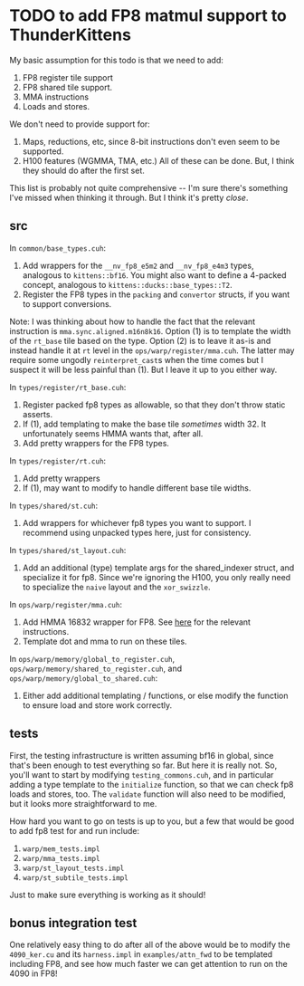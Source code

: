 # TODO to add FP8 matmul support to ThunderKittens

My basic assumption for this todo is that we need to add:
1. FP8 register tile support
2. FP8 shared tile support.
3. MMA instructions
4. Loads and stores.

We don't need to provide support for:
1. Maps, reductions, etc, since 8-bit instructions don't even seem to be supported.
2. H100 features (WGMMA, TMA, etc.) All of these can be done. But, I think they should do after the first set.

This list is probably not quite comprehensive -- I'm sure there's something I've missed when thinking it through. But I think it's pretty _close_.

## src

In `common/base_types.cuh`:
1. Add wrappers for the `__nv_fp8_e5m2` and `__nv_fp8_e4m3` types, analogous to `kittens::bf16`. You might also want to define a 4-packed concept, analogous to `kittens::ducks::base_types::T2`.
2. Register the FP8 types in the `packing` and `convertor` structs, if you want to support conversions.

Note: I was thinking about how to handle the fact that the relevant instruction is `mma.sync.aligned.m16n8k16`. Option (1) is to template the width of the `rt_base` tile based on the type. Option (2) is to leave it as-is and instead handle it at `rt` level in the `ops/warp/register/mma.cuh`. The latter may require some ungodly `reinterpret_cast`s when the time comes but I suspect it will be less painful than (1). But I leave it up to you either way.

In `types/register/rt_base.cuh`:
1. Register packed fp8 types as allowable, so that they don't throw static asserts.
2. If (1), add templating to make the base tile _sometimes_ width 32. It unfortunately seems HMMA wants that, after all.
3. Add pretty wrappers for the FP8 types.

In `types/register/rt.cuh`:
1. Add pretty wrappers
2. If (1), may want to modify to handle different base tile widths.

In `types/shared/st.cuh`:
1. Add wrappers for whichever fp8 types you want to support. I recommend using unpacked types here, just for consistency.

In `types/shared/st_layout.cuh`:
1. Add an additional (type) template args for the shared_indexer struct, and specialize it for fp8. Since we're ignoring the H100, you only really need to specialize the `naive` layout and the `xor_swizzle`.

In `ops/warp/register/mma.cuh`:
1. Add HMMA 16832 wrapper for FP8. See [here](https://docs.nvidia.com/cuda/parallel-thread-execution/index.html#multiply-and-accumulate-instruction-mma) for the relevant instructions.
2. Template dot and mma to run on these tiles.

In `ops/warp/memory/global_to_register.cuh`, `ops/warp/memory/shared_to_register.cuh`, and `ops/warp/memory/global_to_shared.cuh`:
1. Either add additional templating / functions, or else modify the function to ensure load and store work correctly.

## tests

First, the testing infrastructure is written assuming bf16 in global, since that's been enough to test everything so far. But here it is really not. So, you'll want to start by modifying `testing_commons.cuh`, and in particular adding a type template to the `initialize` function, so that we can check fp8 loads and stores, too. The `validate` function will also need to be modified, but it looks more straightforward to me.

How hard you want to go on tests is up to you, but a few that would be good to add fp8 test for and run include:
1. `warp/mem_tests.impl`
2. `warp/mma_tests.impl`
3. `warp/st_layout_tests.impl`
4. `warp/st_subtile_tests.impl`

Just to make sure everything is working as it should!

## bonus integration test

One relatively easy thing to do after all of the above would be to modify the `4090_ker.cu` and its `harness.impl` in `examples/attn_fwd` to be templated including FP8, and see how much faster we can get attention to run on the 4090 in FP8!